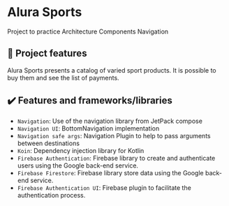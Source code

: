 # Alura Sports

Project to practice Architecture Components Navigation

## 🔨 Project features

Alura Sports presents a catalog of varied sport products. It is possible to buy them and see the list of payments. 

## ✔️ Features and frameworks/libraries

- `Navigation`: Use of the navigation library from JetPack compose
- `Navigation UI`: BottomNavigation implementation
- `Navigation safe args`: Navigation Plugin to help to pass arguments between destinations
- `Koin`: Dependency injection library for Kotlin
- `Firebase Authentication`: Firebase library to create and authenticate users using the Google back-end service.
- `Firebase Firestore`: Firebase library store data using the Google back-end service.
- `Firebase Authentication UI`: Firebase plugin to facilitate the authentication process.
